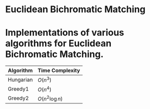 # Euclidean Bichromatic Matching

# Implementations of various algorithms for Euclidean Bichromatic Matching.


| Algorithm | Time Complexity |
| --- | --- |
| Hungarian | $O(n^3)$ |
| Greedy1 | $O(n^4)$ |
| Greedy2 | $O(n^2 \log n)$|
